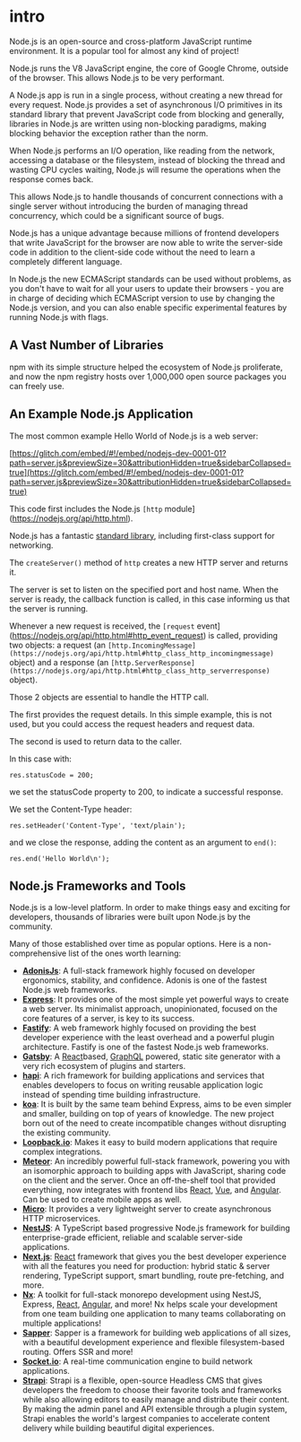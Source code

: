 # intro

Node.js is an open-source and cross-platform JavaScript runtime environment. It is a popular tool for almost any kind of project!

Node.js runs the V8 JavaScript engine, the core of Google Chrome, outside of the browser. This allows Node.js to be very performant.

A Node.js app is run in a single process, without creating a new thread for every request. Node.js provides a set of asynchronous I/O primitives in its standard library that prevent JavaScript code from blocking and generally, libraries in Node.js are written using non-blocking paradigms, making blocking behavior the exception rather than the norm.

When Node.js performs an I/O operation, like reading from the network, accessing a database or the filesystem, instead of blocking the thread and wasting CPU cycles waiting, Node.js will resume the operations when the response comes back.

This allows Node.js to handle thousands of concurrent connections with a single server without introducing the burden of managing thread concurrency, which could be a significant source of bugs.

Node.js has a unique advantage because millions of frontend developers that write JavaScript for the browser are now able to write the server-side code in addition to the client-side code without the need to learn a completely different language.

In Node.js the new ECMAScript standards can be used without problems, as you don't have to wait for all your users to update their browsers - you are in charge of deciding which ECMAScript version to use by changing the Node.js version, and you can also enable specific experimental features by running Node.js with flags.

## A Vast Number of Libraries

npm with its simple structure helped the ecosystem of Node.js proliferate, and now the npm registry hosts over 1,000,000 open source packages you can freely use.

## An Example Node.js Application

The most common example Hello World of Node.js is a web server:

[https://glitch.com/embed/#!/embed/nodejs-dev-0001-01?path=server.js&previewSize=30&attributionHidden=true&sidebarCollapsed=true](https://glitch.com/embed/#!/embed/nodejs-dev-0001-01?path=server.js&previewSize=30&attributionHidden=true&sidebarCollapsed=true)

This code first includes the Node.js `[http` module](https://nodejs.org/api/http.html).

Node.js has a fantastic [standard library](https://nodejs.org/api/), including first-class support for networking.

The `createServer()` method of `http` creates a new HTTP server and returns it.

The server is set to listen on the specified port and host name. When the server is ready, the callback function is called, in this case informing us that the server is running.

Whenever a new request is received, the `[request` event](https://nodejs.org/api/http.html#http_event_request) is called, providing two objects: a request (an `[http.IncomingMessage](https://nodejs.org/api/http.html#http_class_http_incomingmessage)` object) and a response (an `[http.ServerResponse](https://nodejs.org/api/http.html#http_class_http_serverresponse)` object).

Those 2 objects are essential to handle the HTTP call.

The first provides the request details. In this simple example, this is not used, but you could access the request headers and request data.

The second is used to return data to the caller.

In this case with:

```
res.statusCode = 200;
```

we set the statusCode property to 200, to indicate a successful response.

We set the Content-Type header:

```
res.setHeader('Content-Type', 'text/plain');
```

and we close the response, adding the content as an argument to `end()`:

```
res.end('Hello World\n');
```

## Node.js Frameworks and Tools

Node.js is a low-level platform. In order to make things easy and exciting for developers, thousands of libraries were built upon Node.js by the community.

Many of those established over time as popular options. Here is a non-comprehensive list of the ones worth learning:

- **[AdonisJs](https://adonisjs.com/)**: A full-stack framework highly focused on developer ergonomics, stability, and confidence. Adonis is one of the fastest Node.js web frameworks.
- **[Express](https://expressjs.com/)**: It provides one of the most simple yet powerful ways to create a web server. Its minimalist approach, unopinionated, focused on the core features of a server, is key to its success.
- **[Fastify](https://fastify.io/)**: A web framework highly focused on providing the best developer experience with the least overhead and a powerful plugin architecture. Fastify is one of the fastest Node.js web frameworks.
- **[Gatsby](https://www.gatsbyjs.com/)**: A [React](https://reactjs.org/)based, [GraphQL](https://graphql.org/) powered, static site generator with a very rich ecosystem of plugins and starters.
- **[hapi](https://hapijs.com/)**: A rich framework for building applications and services that enables developers to focus on writing reusable application logic instead of spending time building infrastructure.
- **[koa](http://koajs.com/)**: It is built by the same team behind Express, aims to be even simpler and smaller, building on top of years of knowledge. The new project born out of the need to create incompatible changes without disrupting the existing community.
- **[Loopback.io](https://loopback.io/)**: Makes it easy to build modern applications that require complex integrations.
- **[Meteor](https://meteor.com/)**: An incredibly powerful full-stack framework, powering you with an isomorphic approach to building apps with JavaScript, sharing code on the client and the server. Once an off-the-shelf tool that provided everything, now integrates with frontend libs [React](https://reactjs.org/), [Vue](https://vuejs.org/), and [Angular](https://angular.io/). Can be used to create mobile apps as well.
- **[Micro](https://github.com/zeit/micro)**: It provides a very lightweight server to create asynchronous HTTP microservices.
- **[NestJS](https://nestjs.com/)**: A TypeScript based progressive Node.js framework for building enterprise-grade efficient, reliable and scalable server-side applications.
- **[Next.js](https://nextjs.org/)**: [React](https://reactjs.org/) framework that gives you the best developer experience with all the features you need for production: hybrid static & server rendering, TypeScript support, smart bundling, route pre-fetching, and more.
- **[Nx](https://nx.dev/)**: A toolkit for full-stack monorepo development using NestJS, Express, [React](https://reactjs.org/), [Angular](https://angular.io/), and more! Nx helps scale your development from one team building one application to many teams collaborating on multiple applications!
- **[Sapper](https://sapper.svelte.dev/)**: Sapper is a framework for building web applications of all sizes, with a beautiful development experience and flexible filesystem-based routing. Offers SSR and more!
- **[Socket.io](https://socket.io/)**: A real-time communication engine to build network applications.
- **[Strapi](https://strapi.io/)**: Strapi is a flexible, open-source Headless CMS that gives developers the freedom to choose their favorite tools and frameworks while also allowing editors to easily manage and distribute their content. By making the admin panel and API extensible through a plugin system, Strapi enables the world's largest companies to accelerate content delivery while building beautiful digital experiences.
